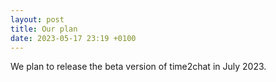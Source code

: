 ```yaml
---
layout: post
title: Our plan
date: 2023-05-17 23:19 +0100
---
```


We plan to release the beta version of time2chat in July 2023.
